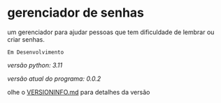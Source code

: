 # gerenciador de senhas
um gerenciador para ajudar pessoas que tem dificuldade de lembrar ou criar senhas.

```Em Desenvolvimento```


*versão python: 3.11*

*versão atual do programa: 0.0.2*

olhe o <a href="https://github.com/Filipi565/gerenciador-de-senhas/blob/b5446e0146e9c7587370d4eb6ca88cfa163bf4e9/VERSIONINFO.md" target="_blank">VERSIONINFO.md</a> para detalhes da versão

